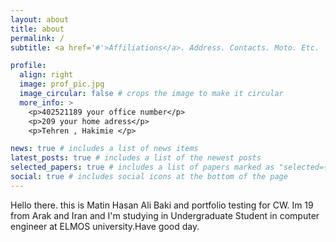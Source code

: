 ```yaml
---
layout: about
title: about
permalink: /
subtitle: <a href='#'>Affiliations</a>. Address. Contacts. Moto. Etc.

profile:
  align: right
  image: prof_pic.jpg
  image_circular: false # crops the image to make it circular
  more_info: >
    <p>402521189 your office number</p>
    <p>209 your home adress</p>
    <p>Tehren , Hakimie </p>

news: true # includes a list of news items
latest_posts: true # includes a list of the newest posts
selected_papers: true # includes a list of papers marked as "selected={true}"
social: true # includes social icons at the bottom of the page
---
```


Hello there. this is Matin Hasan Ali Baki and portfolio testing for CW. Im 19 from Arak and Iran and I'm studying in Undergraduate Student in computer engineer at ELMOS university.Have good day.
